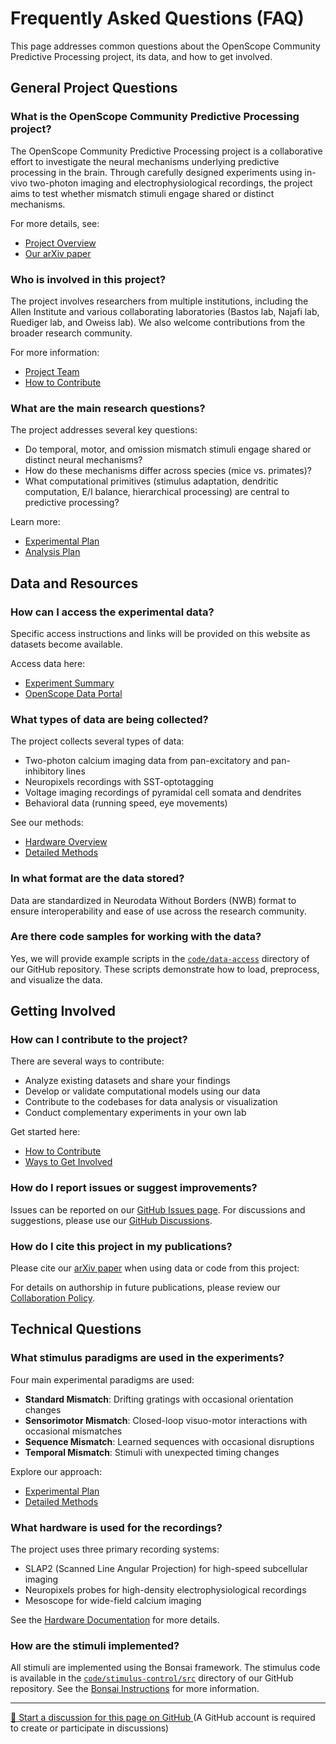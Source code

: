 # Frequently Asked Questions (FAQ)

This page addresses common questions about the OpenScope Community Predictive Processing project, its data, and how to get involved.

## General Project Questions

### What is the OpenScope Community Predictive Processing project?
The OpenScope Community Predictive Processing project is a collaborative effort to investigate the neural mechanisms underlying predictive processing in the brain. Through carefully designed experiments using in-vivo two-photon imaging and electrophysiological recordings, the project aims to test whether mismatch stimuli engage shared or distinct mechanisms. 

For more details, see:

- [Project Overview](index.md#scientific-context)
- [Our arXiv paper](https://arxiv.org/abs/2504.09614)

### Who is involved in this project?
The project involves researchers from multiple institutions, including the Allen Institute and various collaborating laboratories (Bastos lab, Najafi lab, Ruediger lab, and Oweiss lab). We also welcome contributions from the broader research community.

For more information:

- [Project Team](people.md)
- [How to Contribute](how_to_contribute.md)

### What are the main research questions?
The project addresses several key questions:

* Do temporal, motor, and omission mismatch stimuli engage shared or distinct neural mechanisms?
* How do these mechanisms differ across species (mice vs. primates)?
* What computational primitives (stimulus adaptation, dendritic computation, E/I balance, hierarchical processing) are central to predictive processing?

Learn more:

- [Experimental Plan](experimental-plan.md)
- [Analysis Plan](analysis-plan.md)

## Data and Resources

### How can I access the experimental data?
Specific access instructions and links will be provided on this website as datasets become available.

Access data here:

- [Experiment Summary](experiment-summary.md)
- [OpenScope Data Portal](https://portal.brain-map.org/explore/circuits/visual-coding-neuropixels)

### What types of data are being collected?
The project collects several types of data:

* Two-photon calcium imaging data from pan-excitatory and pan-inhibitory lines
* Neuropixels recordings with SST-optotagging
* Voltage imaging recordings of pyramidal cell somata and dendrites
* Behavioral data (running speed, eye movements)

See our methods:

- [Hardware Overview](hardware-overview.md)
- [Detailed Methods](detailed-experimental-plan.md)

### In what format are the data stored?
Data are standardized in Neurodata Without Borders (NWB) format to ensure interoperability and ease of use across the research community.

### Are there code samples for working with the data?
Yes, we will provide example scripts in the [`code/data-access`](https://github.com/AllenNeuralDynamics/openscope-community-predictive-processing/tree/main/code/data-access) directory of our GitHub repository. These scripts demonstrate how to load, preprocess, and visualize the data.

## Getting Involved

### How can I contribute to the project?
There are several ways to contribute:

* Analyze existing datasets and share your findings
* Develop or validate computational models using our data
* Contribute to the codebases for data analysis or visualization
* Conduct complementary experiments in your own lab

Get started here:

- [How to Contribute](how_to_contribute.md)
- [Ways to Get Involved](how_to_contribute.md#ways-to-get-involved)

### How do I report issues or suggest improvements?
Issues can be reported on our [GitHub Issues page](https://github.com/AllenNeuralDynamics/openscope-community-predictive-processing/issues). For discussions and suggestions, please use our [GitHub Discussions](https://github.com/AllenNeuralDynamics/openscope-community-predictive-processing/discussions).

### How do I cite this project in my publications?
Please cite our [arXiv paper](https://arxiv.org/abs/2504.09614) when using data or code from this project:

For details on authorship in future publications, please review our [Collaboration Policy](collaboration-policy.md).

## Technical Questions

### What stimulus paradigms are used in the experiments?
Four main experimental paradigms are used:

* **Standard Mismatch**: Drifting gratings with occasional orientation changes
* **Sensorimotor Mismatch**: Closed-loop visuo-motor interactions with occasional mismatches
* **Sequence Mismatch**: Learned sequences with occasional disruptions
* **Temporal Mismatch**: Stimuli with unexpected timing changes

Explore our approach:

- [Experimental Plan](experimental-plan.md)
- [Detailed Methods](detailed-experimental-plan.md)

### What hardware is used for the recordings?
The project uses three primary recording systems:

* SLAP2 (Scanned Line Angular Projection) for high-speed subcellular imaging
* Neuropixels probes for high-density electrophysiological recordings
* Mesoscope for wide-field calcium imaging

See the [Hardware Documentation](hardware-overview.md) for more details.

### How are the stimuli implemented?
All stimuli are implemented using the Bonsai framework. The stimulus code is available in the [`code/stimulus-control/src`](https://github.com/AllenNeuralDynamics/openscope-community-predictive-processing/tree/main/code/stimulus-control/src) directory of our GitHub repository. See the [Bonsai Instructions](stimuli/bonsai_instructions.md) for more information.

<!-- DISCUSSION_LINK_START -->
<div class="discussion-link">
    <hr>
    <p>
        <a href="https://github.com/allenneuraldynamics/openscope-community-predictive-processing/discussions/new?category=q-a&title=Discussion%3A%20faq" target="_blank">
            💬 Start a discussion for this page on GitHub
        </a>
        <span class="note">(A GitHub account is required to create or participate in discussions)</span>
    </p>
</div>
<!-- DISCUSSION_LINK_END -->
